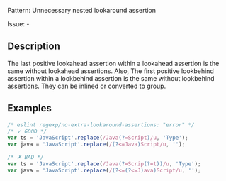 Pattern: Unnecessary nested lookaround assertion

Issue: -

## Description

The last positive lookahead assertion within a lookahead assertion is the same without lookahead assertions.
Also, The first positive lookbehind assertion within a lookbehind assertion is the same without lookbehind assertions.
They can be inlined or converted to group.

## Examples

```js
/* eslint regexp/no-extra-lookaround-assertions: "error" */
/* ✓ GOOD */
var ts = 'JavaScript'.replace(/Java(?=Script)/u, 'Type');
var java = 'JavaScript'.replace(/(?<=Java)Script/u, '');

/* ✗ BAD */
var ts = 'JavaScript'.replace(/Java(?=Scrip(?=t))/u, 'Type');
var java = 'JavaScript'.replace(/(?<=(?<=J)ava)Script/u, '');
```
